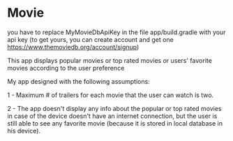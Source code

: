 # Movie
you have to replace MyMovieDbApiKey in the file app/build.gradle with your api key (to get yours, you can create account and get one https://www.themoviedb.org/account/signup)

This app displays popular movies or top rated movies or users' favorite movies according to the user preference

My app designed with the following assumptions:


1 - Maximum # of trailers for each movie that the user can watch is two.


2 - The app doesn't display any info about the popular or top rated movies in case of the device doesn't have an internet connection, but the user is still able to see any favorite movie (because it is stored in local database in his device).





